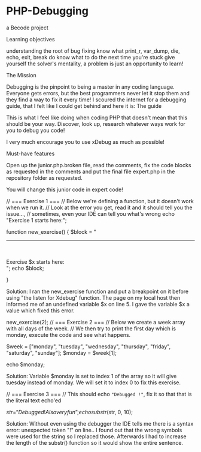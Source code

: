 # PHP-Debugging

a Becode project

Learning objectives

understanding the root of bug fixing
know what print_r, var_dump, die, echo, exit, break do
know what to do the next time you're stuck
give yourself the solver's mentality, a problem is just an opportunity to learn!

The Mission

Debugging is the pinpoint to being a master in any coding language.
Everyone gets errors, but the best programmers never let it stop them and they find a way to fix it every time! I scoured the internet for a debugging guide, that I felt like I could get behind and here it is: The guide

This is what I feel like doing when coding PHP that doesn't mean that this should be your way. Discover, look up, research whatever ways work for you to debug you code!

I very much encourage you to use xDebug as much as possible!

Must-have features

Open up the junior.php.broken file, read the comments, fix the code blocks as requested in the comments and put the final file expert.php in the repository folder as requested.

You will change this junior code in expert code!

// === Exercise 1 ===
// Below we're defining a function, but it doesn't work when we run it.
// Look at the error you get, read it and it should tell you the issue...,
// sometimes, even your IDE can tell you what's wrong
echo "Exercise 1 starts here:";

function new_exercise() {
$block = "<br/><hr/><br/><br/>Exercise $x starts here:<br/>";
echo $block;

}

Solution: I ran the new_exercise function and put a breakpoint on it before using "the listen for Xdebug" function. The page on my local host then informed me of an undefined variable $x on line 5. I gave the variable $x a value which fixed this error.

new_exercise(2);
// === Exercise 2 ===
// Below we create a week array with all days of the week.
// We then try to print the first day which is monday, execute the code and see what happens.

$week = ["monday", "tuesday", "wednesday", "thursday", "friday", "saturday", "sunday"];
$monday = $week[1];

echo $monday;

Solution: Variable $monday is set to index 1 of the array so it will give tuesday instead of monday. We will set it to index 0 to fix this exercise.

// === Exercise 3 ===
// This should echo `"Debugged !"`, fix it so that that is the literal text echo'ed

$str = “Debugged ! Also very fun”;
echo substr($str, 0, 10);

Solution: Without even using the debugger the IDE tells me there is a syntax error: unexpected token "!" on line.. I found out that the wrong symbols were used for the string so I replaced those. Afterwards I had to increase the length of the substr() function so it would show the entire sentence.
